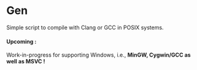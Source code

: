 # Gen

Simple script to compile with Clang or GCC in POSIX systems.

#### Upcoming : 
Work-in-progress for supporting Windows, i.e., **MinGW, Cygwin/GCC as well as MSVC !**
